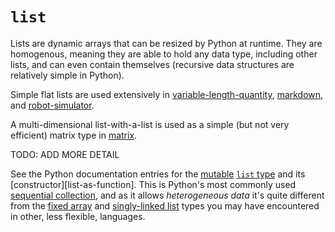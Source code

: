 # `list`

Lists are dynamic arrays that can be resized by Python at runtime. They are homogenous, meaning they are able to hold any data type, including other lists, and can even contain themselves (recursive data structures are relatively simple in Python).

Simple flat lists are used extensively in [variable-length-quantity][variable-length-quantity], [markdown][markdown], and [robot-simulator][robot-simulator].

A multi-dimensional list-with-a-list is used as a simple (but not very efficient) matrix type in [matrix][matrix].

TODO: ADD MORE DETAIL

See the Python documentation entries for the [mutable][mutation] [`list` type][docs-list-type] and its [constructor][list-as-function]. This is Python's most commonly used [sequential collection][docs-sequence-types], and as it allows _heterogeneous data_ it's quite different from the [fixed array][general-concept-array] and [singly-linked list][general-concept-list] types you may have encountered in other, less flexible, languages.

[variable-length-quantity]: ../../exercise-concepts/variable-length-quantity.md
[markdown]: ../../exercise-concepts/markdown.md
[robot-simulator]: ../../exercise-concepts/robot-simulator.md
[matrix]: ../../exercise-concepts/matrix.md
[mutation]: https://github.com/exercism/v3/blob/main/reference/concepts/mutation.md
[general-concept-array]: https://github.com/exercism/v3/blob/main/reference/types/array.md
[general-concept-list]: https://github.com/exercism/v3/blob/main/reference/types/list.md
[docs-list-type]: https://docs.python.org/3/library/stdtypes.html#typesseq-list
[docs-list-as-function]: https://docs.python.org/3/library/stdtypes.html#list
[docs-sequence-types]: https://docs.python.org/3/library/stdtypes.html#typesseq

